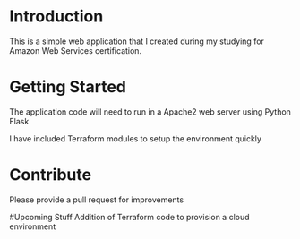 # Introduction
This is a simple web application that I created during my studying for Amazon Web Services certification.

# Getting Started
The application code will need to run in a Apache2 web server using Python Flask

I have included Terraform modules to setup the environment quickly 

# Contribute
Please provide a pull request for improvements

#Upcoming Stuff
Addition of Terraform code to provision a cloud environment